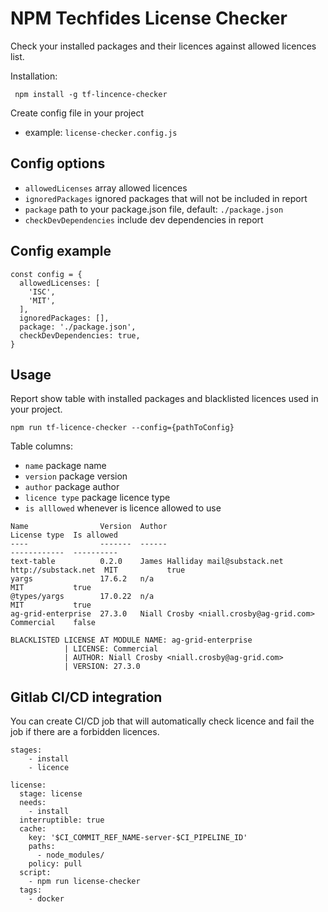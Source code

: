 NPM Techfides License Checker
===================

Check your installed packages and their licences against allowed licences list.

Installation:
```
 npm install -g tf-lincence-checker
```

Create config file in your project
  * example: `license-checker.config.js`

Config options
--------------
* `allowedLicenses` array allowed licences 
* `ignoredPackages` ignored packages that will not be included in report
* `package` path to your package.json file, default: `./package.json`
* `checkDevDependencies` include dev dependencies in report

Config example
--------------
```
const config = {
  allowedLicenses: [
    'ISC',
    'MIT',
  ],
  ignoredPackages: [],
  package: './package.json',
  checkDevDependencies: true,
}
```

Usage
-----

Report show table with installed packages and blacklisted licences used in your project.
```
npm run tf-licence-checker --config={pathToConfig}
```

Table columns:
* `name` package name
* `version` package version
* `author` package author
* `licence type` package licence type
* `is alllowed` whenever is licence allowed to use

```
Name                Version  Author                                                License type  Is allowed
----                -------  ------                                                ------------  ----------
text-table          0.2.0    James Halliday mail@substack.net http://substack.net  MIT           true
yargs               17.6.2   n/a                                                   MIT           true
@types/yargs        17.0.22  n/a                                                   MIT           true
ag-grid-enterprise  27.3.0   Niall Crosby <niall.crosby@ag-grid.com>               Commercial    false    

BLACKLISTED LICENSE AT MODULE NAME: ag-grid-enterprise
            | LICENSE: Commercial
            | AUTHOR: Niall Crosby <niall.crosby@ag-grid.com>
            | VERSION: 27.3.0
```

Gitlab CI/CD integration
------------------------
You can create CI/CD job that will automatically check licence and fail the job if there are a forbidden licences.

```
stages:
    - install
    - licence

license:
  stage: license
  needs:
    - install
  interruptible: true
  cache:
    key: '$CI_COMMIT_REF_NAME-server-$CI_PIPELINE_ID'
    paths:
      - node_modules/
    policy: pull
  script:
    - npm run license-checker
  tags:
    - docker 
```
